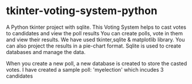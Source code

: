 # tkinter-voting-system-python
A Python tkinter project with sqlite. This Voting System helps to cast votes to candidates and view the poll results
You can create polls, vote in them and view their results. We have used tkinter,sqlite & matplotlib library. You can also project the results in a pie-chart format.
Sqlite is used to create databases and manage the data.

When you create a new poll, a new database is created to store the casted votes.
I have created a sample poll: 'myelection' which incudes 3 candidates
